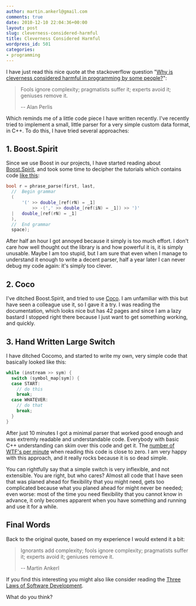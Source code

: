 ```yaml
---
author: martin.ankerl@gmail.com
comments: true
date: 2010-12-10 22:04:36+00:00
layout: post
slug: cleverness-considered-harmful
title: Cleverness Considered Harmful
wordpress_id: 501
categories:
- programming
---
```


I have just read this nice quote at the stackoverflow question "[Why is cleverness considered harmful in programming by some people?](http://programmers.stackexchange.com/questions/25276)":

> Fools ignore complexity; pragmatists suffer it; experts avoid it; geniuses remove it.
> 
> -- Alan Perlis

Which reminds me of a little code piece I have written recently. I've recently tried to implement a small, little parser for a very simple custom data format, in C++. To do this, I have tried several approaches:

## 1. Boost.Spirit

Since we use Boost in our projects, I have started reading about [Boost.Spirit](http://boost-spirit.com/home/), and took some time to decipher the tutorials which contains code [like this](http://www.boost.org/doc/libs/1_45_0/libs/spirit/doc/html/spirit/qi/tutorials/complex___our_first_complex_parser.html):

```cpp    
bool r = phrase_parse(first, last,
  //  Begin grammar
  (
      '(' >> double_[ref(rN) = _1]
          >> -(',' >> double_[ref(iN) = _1]) >> ')'
  |   double_[ref(rN) = _1]
  ),
  //  End grammar
  space);
```

After half an hour I got annoyed because it simply is too much effort. I don't care how well thought out the library is and how powerful it is, it is simply unusable. Maybe I am too stupid, but I am sure that even when I manage to understand it enough to write a decent parser, half a year later I can never debug my code again: it's simply too clever.


## 2. Coco

I've ditched Boost.Spirit, and tried to use [Coco](http://www.ssw.uni-linz.ac.at/Coco/). I am unfamiliar with this but have seen a colleague use it, so I gave it a try. I was reading the documentation, which looks nice but has 42 pages and since I am a lazy bastard I stopped right there because I just want to get something working, and quickly.


## 3. Hand Written Large Switch

I have ditched Cocomo, and started to write my own, very simple code that basically looked like this:

```cpp    
while (instream >> sym) {
  switch (symbol_map[sym]) {
  case START:
    // do this
    break;
  case WHATEVER:
    // do that
    break;
  }
}
```

After just 10 minutes I got a minimal parser that worked good enough and was extremly readable and understandable code. Everybody with basic C++ understanding can skim over this code and get it. The [number of WTF's per minute](http://www.flickr.com/photos/smitty/2245445147/) when reading this code is close to zero. I am very happy with this approach, and it really rocks because it is so dead simple.

You can rightfully say that a simple switch is very inflexible, and not extensible. You are right, but who cares? Almost all code that I have seen that was planed ahead for flexibility that you might need, gets too complicated because what you planed ahead for might never be needed; even worse: most of the time you need flexibility that you cannot know in advance, it only becomes apparent when you have something and running and use it for a while.


## Final Words

Back to the original quote, based on my experience I would extend it a bit:

> Ignorants add complexity; fools ignore complexity; pragmatists suffer it; experts avoid it; geniuses remove it.
>
> -- Martin Ankerl

If you find this interesting you might also like consider reading the [Three Laws of Software Development](/2007/01/05/three-laws-of-software-development/).


What do you think?